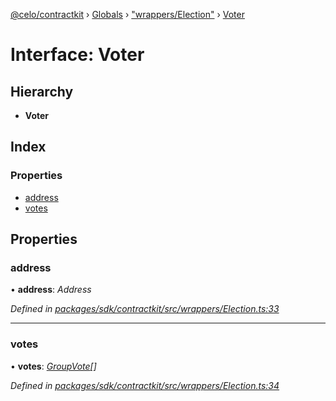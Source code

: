 [@celo/contractkit](../README.md) › [Globals](../globals.md) › ["wrappers/Election"](../modules/_wrappers_election_.md) › [Voter](_wrappers_election_.voter.md)

# Interface: Voter

## Hierarchy

* **Voter**

## Index

### Properties

* [address](_wrappers_election_.voter.md#address)
* [votes](_wrappers_election_.voter.md#votes)

## Properties

###  address

• **address**: *Address*

*Defined in [packages/sdk/contractkit/src/wrappers/Election.ts:33](https://github.com/celo-org/celo-monorepo/blob/master/packages/sdk/contractkit/src/wrappers/Election.ts#L33)*

___

###  votes

• **votes**: *[GroupVote](_wrappers_election_.groupvote.md)[]*

*Defined in [packages/sdk/contractkit/src/wrappers/Election.ts:34](https://github.com/celo-org/celo-monorepo/blob/master/packages/sdk/contractkit/src/wrappers/Election.ts#L34)*
